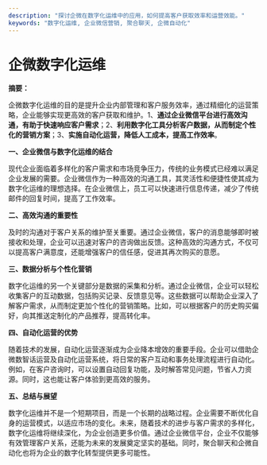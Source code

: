 ```yaml
---
description: "探讨企微在数字化运维中的应用，如何提高客户获取效率和运营效能。"
keywords: "数字化运维, 企业微信营销, 聚合聊天, 企微自动化"
---
```

# 企微数字化运维

**摘要：**

企微数字化运维的目的是提升企业内部管理和客户服务效率，通过精细化的运营策略，企业能够实现更高效的客户获取和维护。1、**通过企业微信平台进行高效沟通，有助于快速响应客户需求**；2、**利用数字化工具分析客户数据，从而制定个性化的营销方案**；3、**实施自动化运营，降低人工成本，提高工作效率**。

**一、企业微信与数字化运维的结合**

现代企业面临着多样化的客户需求和市场竞争压力，传统的业务模式已经难以满足企业发展的需要。企业微信作为一种高效的沟通工具，其灵活性和便捷性使其成为数字化运维的理想选择。在企业微信上，员工可以快速进行信息传递，减少了传统邮件的回复时间，提高了工作效率。

**二、高效沟通的重要性**

及时的沟通对于客户关系的维护至关重要。通过企业微信，客户的消息能够即时被接收和处理，企业可以迅速对客户的咨询做出反馈。这种高效的沟通方式，不仅可以提高客户满意度，还能增强客户的信任感，促进其再次购买的意愿。

**三、数据分析与个性化营销**

数字化运维的另一个关键部分是数据的采集和分析。通过企业微信，企业可以轻松收集客户的互动数据，包括购买记录、反馈意见等。这些数据可以帮助企业深入了解客户需求，从而制定更加个性化的营销策略。比如，可以根据客户的历史购买偏好，向其推送定制化的产品推荐，提高转化率。

**四、自动化运营的优势**

随着技术的发展，自动化运营逐渐成为企业降本增效的重要手段。企业可以借助企微数智话运营及自动化运营系统，将日常的客户互动和事务处理流程进行自动化。例如，在客户咨询时，可以设置自动回复功能，及时解答常见问题，节省人力资源。同时，这也能让客户体验到更高效的服务。

**五、总结与展望**

数字化运维并不是一个短期项目，而是一个长期的战略过程。企业需要不断优化自身的运营模式，以适应市场的变化。未来，随着技术的进步与客户需求的多样化，数字化运维将继续深化，为企业创造更多价值。通过企业微信平台，企业不仅能够有效管理客户关系，还能为未来的发展奠定坚实的基础。同时，聚合聊天和企微自动化也将为企业的数字化转型提供更多可能性。
